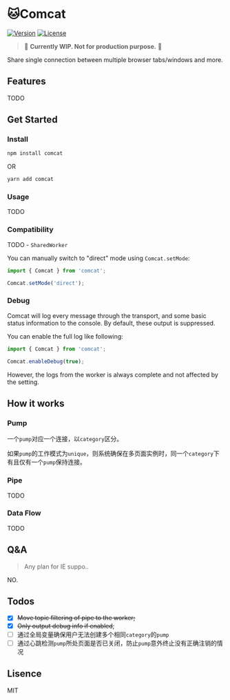# :cat:Comcat

[![Version][version-badge]][npm]
[![License][license-badge]][license]

<!-- ![Downloads][download-badge] -->

> :construction: **Currently WIP. Not for production purpose.** :construction:

Share single connection between multiple browser tabs/windows and more.

## Features

TODO

## Get Started

### Install

```bash
npm install comcat
```

OR

```bash
yarn add comcat
```

### Usage

TODO

### Compatibility

TODO - `SharedWorker`

You can manually switch to "direct" mode using `Comcat.setMode`:

```javascript
import { Comcat } from 'comcat';

Comcat.setMode('direct');
```

### Debug

Comcat will log every message through the transport, and some basic status information to the console. By default, these output is suppressed.

You can enable the full log like following:

```javascript
import { Comcat } from 'comcat';

Comcat.enableDebug(true);
```

However, the logs from the worker is always complete and not affected by the setting.

## How it works

### Pump

一个`pump`对应一个连接，以`category`区分。

如果`pump`的工作模式为`unique`，则系统确保在多页面实例时，同一个`category`下有且仅有一个`pump`保持连接。

### Pipe

TODO

### Data Flow

TODO

## Q&A

> Any plan for IE suppo..

NO.

## Todos

- [x] ~~Move topic filtering of pipe to the worker;~~
- [x] ~~Only output debug info if enabled~~;
- [ ] 通过全局变量确保用户无法创建多个相同`category`的`pump`
- [ ] 通过心跳检测`pump`所处页面是否已关闭，防止`pump`意外终止没有正确注销的情况

## Lisence

MIT

[version-badge]: https://img.shields.io/npm/v/comcat.svg
[npm]: https://www.npmjs.com/package/comcat
[download-badge]: https://img.shields.io/npm/dt/comcat.svg
[license]: LICENSE
[license-badge]: https://img.shields.io/npm/l/comcat.svg
